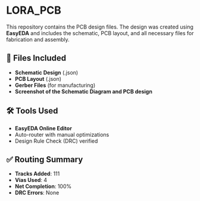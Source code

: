 # LORA_PCB
This repository contains the PCB design files. The design was created using **EasyEDA** and includes the schematic, PCB layout, and all necessary files for fabrication and assembly.

## 📁 Files Included
- **Schematic Design** (.json)
- **PCB Layout** (.json)
- **Gerber Files** (for manufacturing)
- **Screenshot of the Schematic Diagram and PCB design**

## 🛠️ Tools Used
- **EasyEDA Online Editor**
- Auto-router with manual optimizations
- Design Rule Check (DRC) verified

## ✅ Routing Summary
- **Tracks Added**: 111  
- **Vias Used**: 4  
- **Net Completion**: 100%  
- **DRC Errors**: None  


